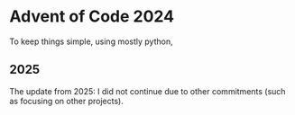 # Advent of Code 2024 
 
 To keep things simple, using mostly python,
 
## 2025

The update from 2025: I did not continue due to other commitments (such as focusing on other projects).
